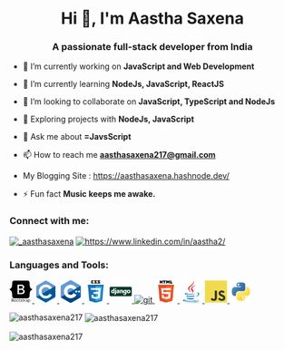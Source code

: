 <h1 align="center">Hi 👋, I'm Aastha Saxena</h1>
<h3 align="center">A passionate full-stack developer from India</h3>

<!-- <p align="left"> <a href="https://github.com/ryo-ma/github-profile-trophy"><img src="https://github-profile-trophy.vercel.app/?username=aasthasaxena217" alt="aasthasaxena217" /></a> </p> -->

- 🔭 I’m currently working on **JavaScript and Web Development**

- 🌱 I’m currently learning **NodeJs, JavaScript, ReactJS**

- 👯 I’m looking to collaborate on **JavaScript, TypeScript and NodeJs**

- 🤝 Exploring projects with **NodeJs, JavaScript**

- 💬 Ask me about **=JavsScript**

- 📫 How to reach me **aasthasaxena217@gmail.com**

- My Blogging Site : https://aasthasaxena.hashnode.dev/ 

- ⚡ Fun fact **Music keeps me awake.**

<h3 align="left">Connect with me:</h3>
<p align="left">
<a href="https://twitter.com/_aasthasaxena" target="blank"><img align="center" src="https://raw.githubusercontent.com/rahuldkjain/github-profile-readme-generator/master/src/images/icons/Social/twitter.svg" alt="_aasthasaxena" height="30" width="40" /></a>
<a href="https://linkedin.com/in/https://www.linkedin.com/in/aastha2/" target="blank"><img align="center" src="https://raw.githubusercontent.com/rahuldkjain/github-profile-readme-generator/master/src/images/icons/Social/linked-in-alt.svg" alt="https://www.linkedin.com/in/aastha2/" height="30" width="40" /></a>
</p>

<h3 align="left">Languages and Tools:</h3>
<p align="left"> <a href="https://getbootstrap.com" target="_blank"> <img src="https://raw.githubusercontent.com/devicons/devicon/master/icons/bootstrap/bootstrap-plain-wordmark.svg" alt="bootstrap" width="40" height="40"/> </a> <a href="https://www.cprogramming.com/" target="_blank"> <img src="https://raw.githubusercontent.com/devicons/devicon/master/icons/c/c-original.svg" alt="c" width="40" height="40"/> </a> <a href="https://www.w3schools.com/cpp/" target="_blank"> <img src="https://raw.githubusercontent.com/devicons/devicon/master/icons/cplusplus/cplusplus-original.svg" alt="cplusplus" width="40" height="40"/> </a> <a href="https://www.w3schools.com/css/" target="_blank"> <img src="https://raw.githubusercontent.com/devicons/devicon/master/icons/css3/css3-original-wordmark.svg" alt="css3" width="40" height="40"/> </a> <a href="https://www.djangoproject.com/" target="_blank"> <img src="https://raw.githubusercontent.com/devicons/devicon/master/icons/django/django-original.svg" alt="django" width="40" height="40"/> </a> <a href="https://git-scm.com/" target="_blank"> <img src="https://www.vectorlogo.zone/logos/git-scm/git-scm-icon.svg" alt="git" width="40" height="40"/> </a> <a href="https://www.w3.org/html/" target="_blank"> <img src="https://raw.githubusercontent.com/devicons/devicon/master/icons/html5/html5-original-wordmark.svg" alt="html5" width="40" height="40"/> </a> <a href="https://www.java.com" target="_blank"> <img src="https://raw.githubusercontent.com/devicons/devicon/master/icons/java/java-original.svg" alt="java" width="40" height="40"/> </a> <a href="https://developer.mozilla.org/en-US/docs/Web/JavaScript" target="_blank"> <img src="https://raw.githubusercontent.com/devicons/devicon/master/icons/javascript/javascript-original.svg" alt="javascript" width="40" height="40"/> </a> <a href="https://www.python.org" target="_blank"> <img src="https://raw.githubusercontent.com/devicons/devicon/master/icons/python/python-original.svg" alt="python" width="40" height="40"/> </a> </p>

<p><img align="left" src="https://github-readme-stats.vercel.app/api/top-langs?username=aasthasaxena217&show_icons=true&locale=en&layout=compact" alt="aasthasaxena217" /></p>

<p>&nbsp;<img align="center" src="https://github-readme-stats.vercel.app/api?username=aasthasaxena217&show_icons=true&locale=en" alt="aasthasaxena217" /></p>

<p><img align="center" src="https://github-readme-streak-stats.herokuapp.com/?user=aasthasaxena217&" alt="aasthasaxena217" /></p>
